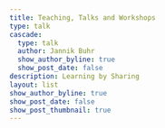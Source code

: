 ```yaml
---
title: Teaching, Talks and Workshops
type: talk
cascade:
  type: talk
  author: Jannik Buhr
  show_author_byline: true
  show_post_date: false
description: Learning by Sharing
layout: list
show_author_byline: true
show_post_date: false
show_post_thumbnail: true
---
```


